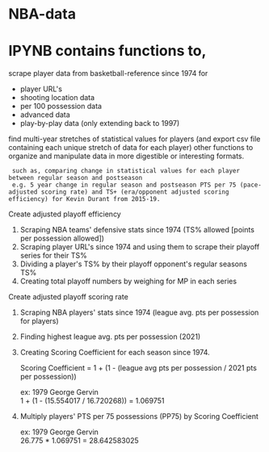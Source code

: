 # NBA-data
# IPYNB contains functions to,
 scrape player data from basketball-reference since 1974 for
   * player URL's
   * shooting location data
   * per 100 possession data
   * advanced data
   * play-by-play data (only extending back to 1997)
   
 find multi-year stretches of statistical values for players (and export csv file containing each unique stretch of data for each player) other functions to organize and manipulate data in more digestible or interesting formats.
 
     such as, comparing change in statistical values for each player between regular season and postseason
     e.g. 5 year change in regular season and postseason PTS per 75 (pace-adjusted scoring rate) and TS+ (era/opponent adjusted scoring efficiency) for Kevin Durant from 2015-19.
 Create adjusted playoff efficiency 
  1. Scraping NBA teams' defensive stats since 1974 (TS% allowed [points per possession allowed])
  2. Scraping player URL's since 1974 and using them to scrape their playoff series for their TS%
  3. Dividing a player's TS% by their playoff opponent's regular seasons TS%
  4. Creating total playoff numbers by weighing for MP in each series

 Create adjusted playoff scoring rate
  1. Scraping NBA players' stats since 1974 (league avg. pts per possession for players)
  2. Finding highest league avg. pts per possession (2021)
  3. Creating Scoring Coefficient for each season since 1974. 
  
     Scoring Coefficient = 1 + (1 - (league avg pts per possession / 2021 pts per possession))
     
     ex: 1979 George Gervin   
     1 + (1 - (15.554017 / 16.720268)) = 1.069751
     
  4. Multiply players' PTS per 75 possessions (PP75) by Scoring Coefficient
  
     ex: 1979 George Gervin   
     26.775 * 1.069751 = 28.642583025
